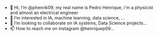 - 👋 Hi, I’m @phenrik09, my real name is Pedro Henrique, i'm a physicist and almost an electrical engineer
- 👀 I’m interested in IA, machine learning, data science,  ...
- 💞️ I’m looking to collaborate on  IA systems, Data Science projects...
- 📫 How to reach me on instagram @henriquep09...

<!---
phenrik09/phenrik09 is a ✨ special ✨ repository because its `README.md` (this file) appears on your GitHub profile.
You can click the Preview link to take a look at your changes.
--->
